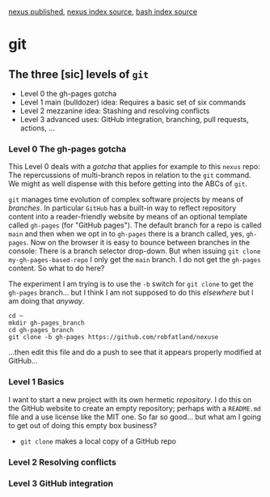 [nexus published](https://robfatland.github.io/nexus), [nexus index source](https://github.com/robfatland/nexus/blob/gh-pages/index.md),
[bash index source](https://github.com/robfatland/nexus/blob/gh-pages/bash/index.md)



# git

## The three [sic] levels of `git`


- Level 0 the gh-pages gotcha
- Level 1 main (bulldozer) idea: Requires a basic set of six commands
- Level 2 mezzanine idea: Stashing and resolving conflicts
- Level 3 advanced uses: GitHub integration, branching, pull requests, actions, ... 


### Level 0 The gh-pages gotcha


This Level 0 deals with a *gotcha* that applies for example to this `nexus` repo: The repercussions
of multi-branch repos in relation to the `git` command. We might as well dispense with this before
getting into the ABCs of `git`. 


`git` manages time evolution of complex software projects by means of *branches*. In particular
`GitHub` has a built-in way to reflect repository content into a reader-friendly website by means
of an optional template called `gh-pages` (for "GitHub pages"). The default branch for a repo is
called `main` and then when we opt in to `gh-pages` there is a branch called, yes, `gh-pages`. Now
on the browser it is easy to bounce between branches in the console: There is a branch selector
drop-down. But when issuing `git clone my-gh-pages-based-repo` I only get the `main` branch. I do
not get the `gh-pages` content. So what to do here? 


The experiment I am trying is to use the `-b` switch for `git clone` to get the `gh-pages`
branch... but I think I am not supposed to do this *elsewhere* but I am doing that *anyway*.


```
cd ~
mkdir gh-pages_branch
cd gh-pages_branch
git clone -b gh-pages https://github.com/robfatland/nexuse
```


...then edit this file and do a push to see that it appears properly modified at GitHub...






### Level 1 Basics

I want to start a new project with its own hermetic *repository*. I do this on the GitHub website to create
an empty repository; perhaps with a `README.md` file and a use license like the MIT one. So far so good...
but what am I going to get out of doing this empty box business? 

- `git clone` makes a local copy of a GitHub repo

### Level 2 Resolving conflicts

### Level 3 GitHub integration
